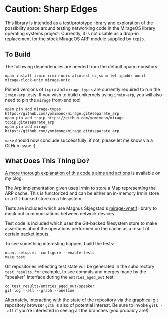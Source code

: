 # Caution: Sharp Edges

This library is intended as a test/prototype library and exploration of the possibility space around testing networking code in the MirageOS library operating systems project.  Currently, it is not usable as a drop-in replacement for the stock MirageOS ARP module supplied by `tcpip`.

## To Build

The following dependencies are needed from the default opam repository:

```
opam install irmin irmin-unix alcotest ezjsonm lwt ipaddr ounit mirage-clock-unix mirage-unix
```

Pinned versions of `tcpip` and `mirage-types` are currently required to run the `irmin-arp` tests.  If you wish to build unikernels using `irmin-arp`, you will also need to pin the `mirage` front-end tool:

```
opam pin add mirage-types https://github.com/yomimono/mirage.git#separate_arp
opam pin add tcpip https://github.com/yomimono/mirage-tcpip.git#separate_arp
opam pin add mirage https://github.com/yomimono/mirage.git#separate_arp
```

`make` should now conclude successfully; if not, please let me know via a GitHub issue :)

## What Does This Thing Do?

[A more thorough explanation of this code's aims and actions](http://somerandomidiot.com/blog/2015/04/24/what-a-distributed-version-controlled-ARP-cache-gets-you/) is available on my blog.

The Arp implementation given uses Irmin to store a Map representing the ARP cache.  This is functorized and can be either an in-memory Irmin store or a Git-backed store on a filesystem.  

Tests are included which use Magnus Skjegstad's [mirage-vnetif](https://github.com/magnuss/mirage-vnetif) library to mock out communications between network devices.

Test code is included which uses the Git-backed filesystem store to make assertions about the operations performed on the cache as a result of certain packet inputs.

To see something interesting happen, build the tests:

```
ocaml setup.ml -configure --enable-tests
make test
```

Git repositories reflecting test state will be generated in the subdirectory `test_results`.  For example, to see commits and merges made by the "speaker" interface during the `entries_aged_out` test:

```
cd test_results/entries_aged_out/speaker
git log --all --graph --oneline
```

Alternately, interacting with the state of the repository via the graphical git repository browser `gitk` is also of potential interest.  Be sure to invoke `gitk --all` if you're interested in seeing all the branches (you probably are!).
